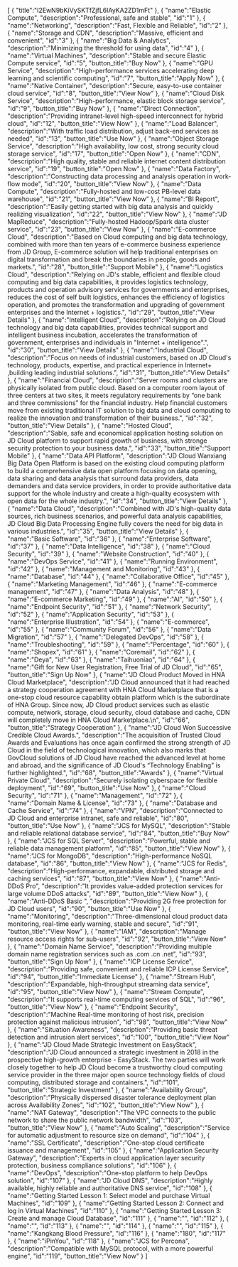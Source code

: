 [
	{
		"title":"I2EwN9bKiVySKTfZjfL6lAyKA2ZD1mFt"
	},
	{
		"name":"Elastic Compute",
		"description":"Professional, safe and stable",
		"id":"1"
	},
	{
		"name":"Networking",
		"description":"Fast, Flexible and Reliable",
		"id":"2"
	},
	{
		"name":"Storage and CDN",
		"description":"Massive, efficient and convenient",
		"id":"3"
	},
	{
		"name":"Big Data & Analytics",
		"description":"Minimizing the threshold for using data",
		"id":"4"
	},
	{
		"name":"Virtual Machines",
		"description":"Stable and secure Elastic Compute service",
		"id":"5",
		"button_title":"Buy Now"
	},
	{
		"name":"GPU Service",
		"description":"High-performance services accelerating deep learning and scientific computing",
		"id":"7",
		"button_title":"Apply Now"
	},
	{
		"name":"Native Container",
		"description":"Secure, easy-to-use container cloud service",
		"id":"8",
		"button_title":"View Now"
	},
	{
		"name":"Cloud Disk Service",
		"description":"High-performance, elastic block storage service",
		"id":"9",
		"button_title":"Buy Now"
	},
	{
		"name":"Direct Connection",
		"description":"Providing intranet-level high-speed interconnect for hybrid cloud",
		"id":"12",
		"button_title":"View Now"
	},
	{
		"name":"Load Balancer",
		"description":"With traffic load distribution, adjust back-end services as needed",
		"id":"13",
		"button_title":"Use Now"
	},
	{
		"name":"Object Storage Service",
		"description":"High availability, low cost, strong security cloud storage service",
		"id":"17",
		"button_title":"Open Now"
	},
	{
		"name":"CDN",
		"description":"High quality, stable and reliable internet content distribution service",
		"id":"19",
		"button_title":"Open Now"
	},
	{
		"name":"Data Factory",
		"description":"Constructing data processing and analysis operation in work-flow mode",
		"id":"20",
		"button_title":"View Now"
	},
	{
		"name":"Data Compute",
		"description":"Fully-hosted and low-cost PB-level data warehouse",
		"id":"21",
		"button_title":"View Now"
	},
	{
		"name":"BI Report",
		"description":"Easily getting started with big data analysis and quickly realizing visualization",
		"id":"22",
		"button_title":"View Now"
	},
	{
		"name":"JD MapReduce",
		"description":"Fully-hosted Hadoop/Spark data cluster service",
		"id":"23",
		"button_title":"View Now"
	},
	{
		"name":"E-commerce Cloud",
		"description":"Based on Cloud computing and big data technology, combined with more than ten years of e-commerce business experience from JD Group, E-commerce solution will help traditional enterprises on digital transformation and break the boundaries in people, goods and markets.",
		"id":"28",
		"button_title":"Support Mobile"
	},
	{
		"name":"Logistics Cloud",
		"description":"Relying on JD's stable, efficient and flexible cloud computing and big data capabilities, it provides logistics technology, products and operation advisory services for governments and enterprises, reduces the cost of self built logistics, enhances the efficiency of logistics operation, and promotes the transformation and upgrading of government enterprises and the Internet + logistics.",
		"id":"29",
		"button_title":"View Details"
	},
	{
		"name":"Intelligent Cloud",
		"description":"Relying on JD Cloud technology and big data capabilities, provides technical support and intelligent business incubation, accelerates the transformation of government, enterprises and individuals in \"Internet + intelligence\".",
		"id":"30",
		"button_title":"View Details"
	},
	{
		"name":"Industrial Cloud",
		"description":"Focus on needs of industrial customers, based on JD Cloud's technology, products, expertise, and practical experience in Internet+ ,building leading industrial solutions.",
		"id":"31",
		"button_title":"View Details"
	},
	{
		"name":"Financial Cloud",
		"description":"Server rooms and clusters are physically isolated from public cloud. Based on a computer room layout of three centers at two sites, it meets regulatory requirements by “one bank and three commissions” for the financial industry. Help financial customers move from existing traditional IT solution to big data and cloud computing to realize the innovation and transformation of their business.",
		"id":"32",
		"button_title":"View Details"
	},
	{
		"name":"Hosted Cloud",
		"description":"Sable, safe and economical application hosting solution on JD Cloud platform to support rapid growth of business, with stronge security protection to your business data.",
		"id":"33",
		"button_title":"Support Mobile"
	},
	{
		"name":"Data API Platform",
		"description":"JD Cloud Wanxiang Big Data Open Platform is based on the existing cloud computing platform to build a comprehensive data open platform focusing on data opening, data sharing and data analysis that surround data providers, data demanders and data service providers, in order to provide authoritative data support for the whole industry and create a high-quality ecosystem with open data for the whole industry.",
		"id":"34",
		"button_title":"View Details"
	},
	{
		"name":"Data Cloud",
		"description":"Combined with JD's high-quality data sources, rich business scenarios, and powerful data analysis capabilities, JD Cloud Big Data Processing Engine fully covers the need for big data in various industries.",
		"id":"35",
		"button_title":"View Details"
	},
	{
		"name":"Basic Software",
		"id":"36"
	},
	{
		"name":"Enterprise Software",
		"id":"37"
	},
	{
		"name":"Data Intelligence",
		"id":"38"
	},
	{
		"name":"Cloud Security",
		"id":"39"
	},
	{
		"name":"Website Construction",
		"id":"40"
	},
	{
		"name":"DevOps Service",
		"id":"41"
	},
	{
		"name":"Running Environment",
		"id":"42"
	},
	{
		"name":"Management and Monitoring",
		"id":"43"
	},
	{
		"name":"Database",
		"id":"44"
	},
	{
		"name":"Collaborative Office",
		"id":"45"
	},
	{
		"name":"Marketing Management",
		"id":"46"
	},
	{
		"name":"E-commerce management",
		"id":"47"
	},
	{
		"name":"Data Analysis",
		"id":"48"
	},
	{
		"name":"E-commerce Marketing",
		"id":"49"
	},
	{
		"name":"AI",
		"id":"50"
	},
	{
		"name":"Endpoint Security",
		"id":"51"
	},
	{
		"name":"Network Security",
		"id":"52"
	},
	{
		"name":"Application Security",
		"id":"53"
	},
	{
		"name":"Enterprise Illustration",
		"id":"54"
	},
	{
		"name":"E-commerce",
		"id":"55"
	},
	{
		"name":"Community Forum",
		"id":"56"
	},
	{
		"name":"Data Migration",
		"id":"57"
	},
	{
		"name":"Delegated DevOps",
		"id":"58"
	},
	{
		"name":"Troubleshooting",
		"id":"59"
	},
	{
		"name":"Percentage",
		"id":"60"
	},
	{
		"name":"Shopex",
		"id":"61"
	},
	{
		"name":"Coremail",
		"id":"62"
	},
	{
		"name":"Deya",
		"id":"63"
	},
	{
		"name":"Taihuoniao",
		"id":"64"
	},
	{
		"name":"Gift for New User Registration, Free Trial of JD Cloud",
		"id":"65",
		"button_title":"Sign Up Now"
	},
	{
		"name":"JD Cloud Product Moved in HNA Cloud Marketplace",
		"description":"JD Cloud announced that it had reached a strategy cooperation agreement with HNA Cloud Marketplace that is a one-stop cloud resource capability obtain platform which is the subordinate of HNA Group. Since now, JD Cloud product services such as elastic compute, network, storage, cloud security, cloud database and cache, CDN will completely move in HNA Cloud Marketplace.\n",
		"id":"66",
		"button_title":"Strategy Cooperation"
	},
	{
		"name":"JD Cloud Won Successive Credible Cloud Awards.",
		"description":"The acquisition of Trusted Cloud Awards and Evaluations has once again confirmed the strong strength of JD Cloud in the field of technological innovation, which also marks that GovCloud solutions of JD Cloud have reached the advanced level at home and abroad, and the significance of JD Cloud's “Technology Enabling” is further highlighted.",
		"id":"68",
		"button_title":"Awards"
	},
	{
		"name":"Virtual Private Cloud",
		"description":"Securely isolating cyberspace for flexible deployment",
		"id":"69",
		"button_title":"Use Now"
	},
	{
		"name":"Cloud Security",
		"id":"71"
	},
	{
		"name":"Management",
		"id":"72"
	},
	{
		"name":"Domain Name & License",
		"id":"73"
	},
	{
		"name":"Database and Cache Service",
		"id":"74"
	},
	{
		"name":"VPN",
		"description":"Connected to JD Cloud and enterprise intranet, safe and reliable",
		"id":"80",
		"button_title":"Use Now"
	},
	{
		"name":"JCS for MySQL",
		"description":"Stable and reliable relational database service",
		"id":"84",
		"button_title":"Buy Now"
	},
	{
		"name":"JCS for SQL Server",
		"description":"Powerful, stable and reliable data management platform",
		"id":"85",
		"button_title":"View Now"
	},
	{
		"name":"JCS for MongoDB",
		"description":"High-performance NoSQL database",
		"id":"86",
		"button_title":"View Now"
	},
	{
		"name":"JCS for Redis",
		"description":"High-performance, expandable, distributed storage and caching services",
		"id":"87",
		"button_title":"View Now"
	},
	{
		"name":"Anti-DDoS Pro",
		"description":"It provides value-added protection services for large volume DDoS attacks",
		"id":"89",
		"button_title":"View Now"
	},
	{
		"name":"Anti-DDoS Basic ",
		"description":"Providing 2G free protection for JD Cloud users",
		"id":"90",
		"button_title":"Use Now"
	},
	{
		"name":"Monitoring",
		"description":"Three-dimensional cloud product data monitoring, real-time early warning, stable and secure",
		"id":"91",
		"button_title":"View Now"
	},
	{
		"name":"IAM",
		"description":"Manage resource access rights for sub-users",
		"id":"92",
		"button_title":"View Now"
	},
	{
		"name":"Domain Name Service",
		"description":"Providing multiple domain name registration services such as .com .cn .net",
		"id":"93",
		"button_title":"Sign Up Now"
	},
	{
		"name":"ICP License Service",
		"description":"Providing safe, convenient and reliable ICP License Service",
		"id":"94",
		"button_title":"Immediate License"
	},
	{
		"name":"Stream Hub",
		"description":"Expandable, high-throughput streaming data service",
		"id":"95",
		"button_title":"View Now"
	},
	{
		"name":"Stream Compute",
		"description":"It supports real-time computing services of SQL",
		"id":"96",
		"button_title":"View Now"
	},
	{
		"name":"Endpoint Security",
		"description":"Machine Real-time monitoring of host risk, precision protection against malicious intrusion",
		"id":"98",
		"button_title":"View Now"
	},
	{
		"name":"Situation Awareness",
		"description":"Providing basic threat detection and intrusion alert services",
		"id":"100",
		"button_title":"View Now"
	},
	{
		"name":"JD Cloud Made Strategic Investment on EasyStack",
		"description":"JD Cloud announced a strategic investment in 2018 in the prospective high-growth enterprise - EasyStack. The two parties will work closely together to help JD Cloud become a trustworthy cloud computing service provider in the three major open source technology fields of cloud computing, distributed storage and containers.",
		"id":"101",
		"button_title":"Strategic Investment"
	},
	{
		"name":"Availability Group",
		"description":"Physically dispersed disaster tolerance deployment plan across Availability Zones",
		"id":"102",
		"button_title":"View Now"
	},
	{
		"name":"NAT Gateway",
		"description":"The VPC connects to the public network to share the public network bandwidth",
		"id":"103",
		"button_title":"View Now"
	},
	{
		"name":"Auto Scaling",
		"description":"Service for automatic adjustment to resource size on demand",
		"id":"104"
	},
	{
		"name":"SSL Certificate",
		"description":"One-stop cloud certificate issuance and management",
		"id":"105"
	},
	{
		"name":"Application Security Gateway",
		"description":"Experts in cloud application layer security protection, business compliance solutions",
		"id":"106"
	},
	{
		"name":"DevOps",
		"description":"One-stop platform to help DevOps solution",
		"id":"107"
	},
	{
		"name":"JD Cloud DNS",
		"description":"Highly available, highly reliable and authoritative DNS service",
		"id":"108"
	},
	{
		"name":"Getting Started Lesson 1: Select model and purchase Virtual Machines",
		"id":"109"
	},
	{
		"name":"Getting Started Lesson 2: Connect and log in Virtual Machines",
		"id":"110"
	},
	{
		"name":"Getting Started Lesson 3: Create and manage Cloud Database",
		"id":"111"
	},
	{
		"name":"",
		"id":"112"
	},
	{
		"name":"",
		"id":"113"
	},
	{
		"name":"",
		"id":"114"
	},
	{
		"name":"",
		"id":"115"
	},
	{
		"name":"Kangkang Blood Pressure",
		"id":"116"
	},
	{
		"name":"180",
		"id":"117"
	},
	{
		"name":"iPinYou",
		"id":"118"
	},
	{
		"name":"JCS for Percona",
		"description":"Compatible with MySQL protocol, with a more powerful engine",
		"id":"119",
		"button_title":"View Now"
	}
]
